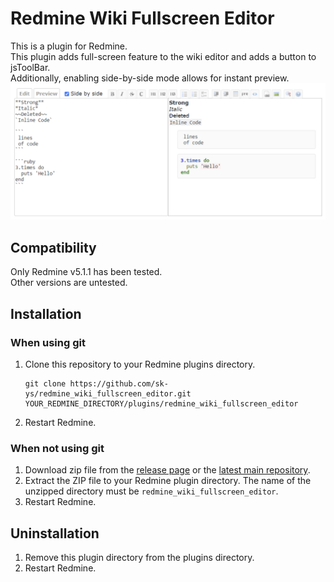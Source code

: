 # Redmine Wiki Fullscreen Editor
This is a plugin for Redmine.  
This plugin adds full-screen feature to the wiki editor and adds a button to jsToolBar.  
Additionally, enabling side-by-side mode allows for instant preview.
![](doc/image.png)

## Compatibility

Only Redmine v5.1.1 has been tested.  
Other versions are untested.

## Installation
### When using git
1. Clone this repository to your Redmine plugins directory.
    ```
    git clone https://github.com/sk-ys/redmine_wiki_fullscreen_editor.git YOUR_REDMINE_DIRECTORY/plugins/redmine_wiki_fullscreen_editor
    ```
2. Restart Redmine.

### When not using git
1. Download zip file from the [release page](https://github.com/sk-ys/redmine_wiki_fullscreen_editor/releases) or the [latest main repository](https://github.com/sk-ys/redmine_wiki_fullscreen_editor/archive/refs/heads/main.zip). 
2. Extract the ZIP file to your Redmine plugin directory. The name of the unzipped directory must be `redmine_wiki_fullscreen_editor`.
3. Restart Redmine.

## Uninstallation
1. Remove this plugin directory from the plugins directory.
2. Restart Redmine.
